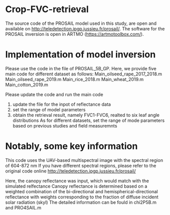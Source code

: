 # Crop-FVC-retrieval
The source code of the PROSAIL model used in this study, are open and available on http://teledetection.ipgp.jussieu.fr/prosail/. 
The software for the PROSAIL inversion is open in ARTMO (https://artmotoolbox.com/).


# Implementation of model inversion
Please use the code in the file of PROSAIL_5B_GP.
Here, we provide five main code for different dataset as follows:
Main_oilseed_rape_2017_2018.m
Main_oilseed_rape_2019.m
Main_rice_2018.m
Main_wheat_2019.m
Main_cotton_2019.m

Please update the code and run the main code
1. update the file for the inpot of reflectance data
2. set the range of model parameters
3. obtain the retrieval result, namely FVC1-FVC6, realted to six leaf angle distributions
As for different datasets, set the range of mode parameters based on previous studies and field measuremnts

# Notably, some key information
This code uses the UAV-based multispectral image with the spectral region of 604-872 nm
If you have different spectral regions, please refer to the original code online http://teledetection.ipgp.jussieu.fr/prosail/

Here, the canopy reflectance was input, which would match with the simulated relfectance
Canopy reflectance is determined based on a weighted combination of the bi-directional and hemispherical-directional reflectance 
with weights corresponding to the fraction of diffuse incident solar radiation (skyl)
The detailed information can be fould in chi2P5B.m and PRO4SAIL.m
